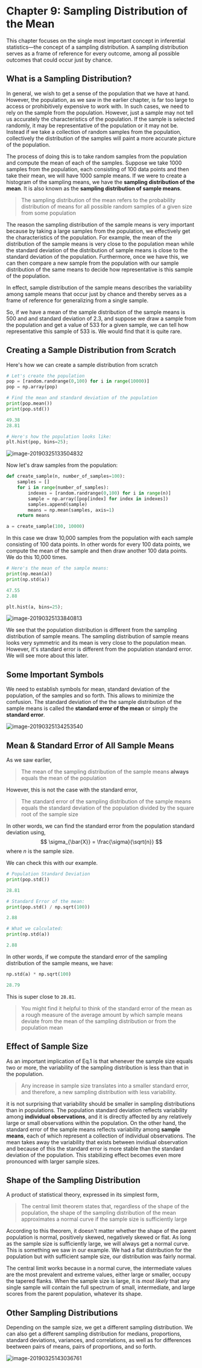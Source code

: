 # Chapter 9: Sampling Distribution of the Mean

This chapter focuses on the single most important concept in inferential statistics—the concept of a sampling distribution. A sampling distribution serves as a frame of reference for every outcome, among all possible outcomes that could occur just by chance. 

## What is a Sampling Distribution?

In general, we wish to get a sense of the population that we have at hand. However, the population, as we saw in the earlier chapter, is far too large to access or prohibitively expensive to work with. In such cases, we need to rely on the sample from the population. However, just a sample may not tell us accurately the characteristics of the population. If the sample is selected randomly, it may be representative of the population or it may not be. Instead if we take a collection of random samples from the population, collectively the distribution of the samples will paint a more accurate picture of the population. 

The process of doing this is to take random samples from the population and compute the mean of each of the samples. Suppose we take 1000 samples from the population, each consisting of 100 data points and then take their mean, we will have 1000 sample means. If we were to create a histogram of the sampling means, we have the **sampling distribution of the mean**. It is also known as the **sampling distribution of sample means**. 

> The sampling distribution of the mean refers to the probability distribution of means for all possible random samples of a given size from some population

The reason the sampling distribution of the sample means is very important because by taking a large samples from the population, we effectively get the characteristics of the population. For example, the mean of the distribution of the sample means is very close to the population mean while the standard deviation of the distribution of sample means is close to the standard deviation of the population.  Furthermore, once we have this, we can then compare a new sample from the population with our sample distribution of the same means to decide how representative is this sample of the population. 

In effect, sample distribution of the sample means describes the variability among sample means that occur just by chance and thereby serves as a frame of reference for generalizing from a single sample. 

So, if we have a mean of the sample distribution of the sample means is 500 and and standard deviation of 2.3, and suppose we draw a sample from the population and get a value of 533 for a given sample, we can tell how representative this sample of 533 is. We would find that it is quite rare. 

## Creating a Sample Distribution from Scratch

Here's how we can create a sample distribution from scratch

 ```python
# Let's create the population
pop = [random.randrange(0,100) for i in range(10000)]
pop = np.array(pop)

# Find the mean and standard deviation of the population
print(pop.mean())
print(pop.std())
 ```

```python
49.38
28.81
```

```python
# Here's how the population looks like: 
plt.hist(pop, bins=25);
```

![image-20190325133504832](Statistics_main_Chapter09.assets/image-20190325133504832.png)

Now let's draw samples from the population: 

```python
def create_sample(n, number_of_samples=100):
    samples = []
    for i in range(number_of_samples):
        indexes = [random.randrange(0,100) for i in range(n)]
        sample = np.array([pop[index] for index in indexes])
        samples.append(sample)
        means = np.mean(samples, axis=1)
    return means

a = create_sample(100, 10000)
```

In this case we draw 10,000 samples from the population with each sample consisting of 100 data points. In other words for every 100 data points, we compute the mean of the sample and then draw another 100 data points. We do this 10,000 times. 

```python
# Here's the mean of the sample means:
print(np.mean(a))
print(np.std(a))
```

```python
47.55
2.88
```

```python
plt.hist(a, bins=25);
```

![image-20190325133840813](Statistics_main_Chapter09.assets/image-20190325133840813.png)

We see that the population distribution is different from the sampling distribution of sample means. The sampling distribution of sample means looks very symmetric and its mean is very close to the population mean. However, it's standard error is different from the population standard error. We will see more about this later. 

## Some Important Symbols

We need to establish symbols for mean, standard deviation of the population, of the samples and so forth. This allows to minimize the confusion. The standard deviation of the the sample distribution of the sample means is called the **standard error of the mean** or simply the **standard error**. 

![image-20190325134253540](Statistics_main_Chapter09.assets/image-20190325134253540.png)

## Mean & Standard Error of All Sample Means

As we saw earlier, 

> The mean of the sampling distribution of the sample means **always** equals the mean of the population

However, this is not the case with the standard error,

> The standard error of the sampling distribution of the sample means equals the standard deviation of the population divided by the square root of the sample size

In other words, we can find the standard error from the population standard deviation using, 
$$
\sigma_{\bar{X}} = \frac{\sigma}{\sqrt{n}}
$$
where $n$ is the sample size. 

We can check this with our example. 

```python
# Population Standard Deviation
print(pop.std())

28.81

# Standard Error of the mean: 
print(pop.std() / np.sqrt(100))

2.88

# What we calculated: 
print(np.std(a))

2.88
```

In other words, if we compute the standard error of the sampling distribution of the sample means, we have: 

```python
np.std(a) * np.sqrt(100)

28.79
```

This is super close to `28.81`. 

> You might find it helpful to think of the standard error of the mean as a rough measure of the average amount by which sample means deviate from the mean of the sampling distribution or from the population mean

## Effect of Sample Size

As an important implication of Eq.1 is that whenever the sample size equals two or more, the variability of the sampling distribution is less than that in the population. 

> Any increase in sample size translates into a smaller standard error, and therefore, a new sampling distribution with less variability. 

it is not surprising that variability should be smaller in sampling distributions than in populations. The population standard deviation reflects variability among **individual observations**, and it is directly affected by any relatively large or small observations within the population. On the other hand, the standard error of the sample means reflects variability among **sample means**, each of which represent a collection of individual observations. The mean takes away the variability that exists between invidiual observation and because of this the standard error is more stable than the standard deviation of the population. This stabilizing effect becomes even more pronounced with larger sample sizes. 

## Shape of the Sampling Distribution

A product of statistical theory, expressed in its simplest form, 

> The central limit theorem states that, regardless of the shape of the population, the shape of the sampling distribution of the mean approximates a normal curve if the sample size is sufficiently large

According to this theorem, it doesn't matter whether the shape of the parent population is normal, positively skewed, negatively skewed or flat. As long as the sample size is sufficiently large, we will always get a normal curve. This is something we saw in our example. We had a flat distribution for the population but with sufficient sample size, our distribution was fairly normal. 

The central limit works because in a normal curve, the intermediate values are the most prevalent and extreme values, either large or smaller, occupy the tapered flanks. When the sample size is large, it is *most likely* that any single sample will contain the full spectrum of small, intermediate, and large scores from the parent population, whatever its shape. 

## Other Sampling Distributions

Depending on the sample size, we get a different sampling distribution. We can also get a different sampling distribution for medians, proportions, standard deviations, variances, and correlations, as well as for differences beetween pairs of means, pairs of proportions, and so forth. 

![image-20190325143036761](Statistics_main_Chapter09.assets/image-20190325143036761.png)

